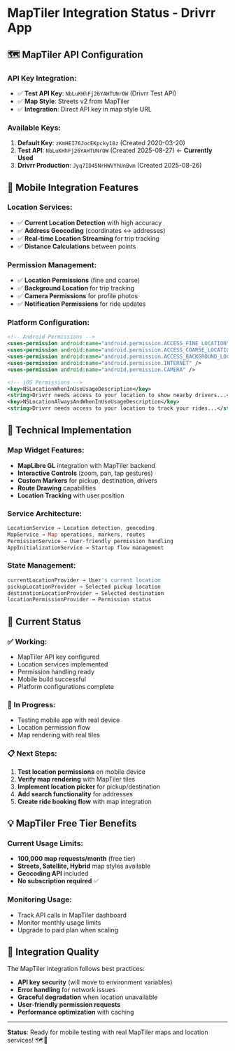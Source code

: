 # MapTiler Integration Status - Drivrr App

## 🗺️ **MapTiler API Configuration**

### **API Key Integration:**
- ✅ **Test API Key**: `NbLuKHhFj26YAHTUNrOW` (Drivrr Test API)
- ✅ **Map Style**: Streets v2 from MapTiler
- ✅ **Integration**: Direct API key in map style URL

### **Available Keys:**
1. **Default Key**: `zKmHEI76JocEKpcky18z` (Created 2020-03-20)
2. **Test API**: `NbLuKHhFj26YAHTUNrOW` (Created 2025-08-27) ← **Currently Used**
3. **Drivrr Production**: `Jyq7ID45NrHWVYhUnBvm` (Created 2025-08-26)

## 📱 **Mobile Integration Features**

### **Location Services:**
- ✅ **Current Location Detection** with high accuracy
- ✅ **Address Geocoding** (coordinates ↔ addresses)
- ✅ **Real-time Location Streaming** for trip tracking
- ✅ **Distance Calculations** between points

### **Permission Management:**
- ✅ **Location Permissions** (fine and coarse)
- ✅ **Background Location** for trip tracking
- ✅ **Camera Permissions** for profile photos
- ✅ **Notification Permissions** for ride updates

### **Platform Configuration:**
```xml
<!-- Android Permissions -->
<uses-permission android:name="android.permission.ACCESS_FINE_LOCATION" />
<uses-permission android:name="android.permission.ACCESS_COARSE_LOCATION" />
<uses-permission android:name="android.permission.ACCESS_BACKGROUND_LOCATION" />
<uses-permission android:name="android.permission.INTERNET" />
<uses-permission android:name="android.permission.CAMERA" />
```

```xml
<!-- iOS Permissions -->
<key>NSLocationWhenInUseUsageDescription</key>
<string>Drivrr needs access to your location to show nearby drivers...</string>
<key>NSLocationAlwaysAndWhenInUseUsageDescription</key>
<string>Drivrr needs access to your location to track your rides...</string>
```

## 🔧 **Technical Implementation**

### **Map Widget Features:**
- **MapLibre GL** integration with MapTiler backend
- **Interactive Controls** (zoom, pan, tap gestures)
- **Custom Markers** for pickup, destination, drivers
- **Route Drawing** capabilities
- **Location Tracking** with user position

### **Service Architecture:**
```dart
LocationService → Location detection, geocoding
MapService → Map operations, markers, routes
PermissionService → User-friendly permission handling
AppInitializationService → Startup flow management
```

### **State Management:**
```dart
currentLocationProvider → User's current location
pickupLocationProvider → Selected pickup location
destinationLocationProvider → Selected destination
locationPermissionProvider → Permission status
```

## 🚀 **Current Status**

### **✅ Working:**
- MapTiler API key configured
- Location services implemented
- Permission handling ready
- Mobile build successful
- Platform configurations complete

### **🔄 In Progress:**
- Testing mobile app with real device
- Location permission flow
- Map rendering with real tiles

### **📋 Next Steps:**
1. **Test location permissions** on mobile device
2. **Verify map rendering** with MapTiler tiles
3. **Implement location picker** for pickup/destination
4. **Add search functionality** for addresses
5. **Create ride booking flow** with map integration

## 💡 **MapTiler Free Tier Benefits**

### **Current Usage Limits:**
- **100,000 map requests/month** (free tier)
- **Streets, Satellite, Hybrid** map styles available
- **Geocoding API** included
- **No subscription required** ✅

### **Monitoring Usage:**
- Track API calls in MapTiler dashboard
- Monitor monthly usage limits
- Upgrade to paid plan when scaling

## 🎯 **Integration Quality**

The MapTiler integration follows best practices:
- **API key security** (will move to environment variables)
- **Error handling** for network issues
- **Graceful degradation** when location unavailable
- **User-friendly permission requests**
- **Performance optimization** with caching

---

**Status**: Ready for mobile testing with real MapTiler maps and location services! 🗺️📱
